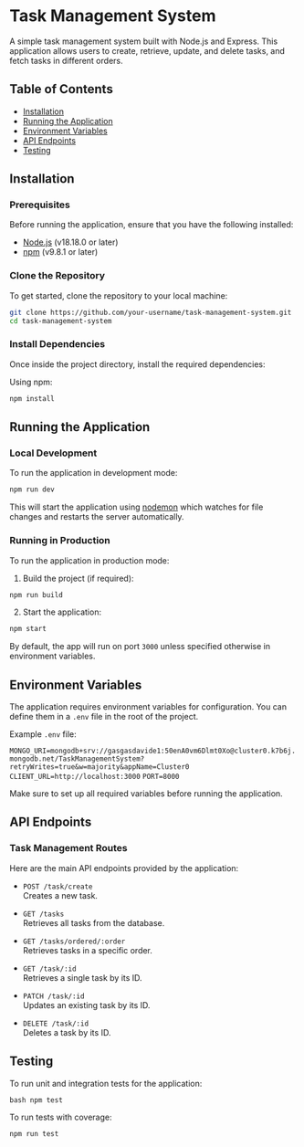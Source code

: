 # Task Management System

A simple task management system built with Node.js and Express. This application allows users to create, retrieve, update, and delete tasks, and fetch tasks in different orders.

## Table of Contents

- [Installation](#installation)
- [Running the Application](#running-the-application)
- [Environment Variables](#environment-variables)
- [API Endpoints](#api-endpoints)
- [Testing](#testing)

## Installation

### Prerequisites

Before running the application, ensure that you have the following installed:

- [Node.js](https://nodejs.org/) (v18.18.0 or later)
- [npm](https://www.npmjs.com/) (v9.8.1 or later)

### Clone the Repository

To get started, clone the repository to your local machine:

```bash
git clone https://github.com/your-username/task-management-system.git
cd task-management-system
```

### Install Dependencies

Once inside the project directory, install the required dependencies:

Using npm:

```bash
npm install
```

## Running the Application

### Local Development

To run the application in development mode:

```bash
npm run dev
```

This will start the application using [nodemon](https://nodemon.io/) which watches for file changes and restarts the server automatically.

### Running in Production

To run the application in production mode:

1. Build the project (if required):

```bash
npm run build
```

2. Start the application:

```bash
npm start
```

By default, the app will run on port `3000` unless specified otherwise in environment variables.

## Environment Variables

The application requires environment variables for configuration. You can define them in a `.env` file in the root of the project.

Example `.env` file:

`MONGO_URI=mongodb+srv://gasgasdavide1:50enA0vm6Dlmt0Xo@cluster0.k7b6j.mongodb.net/TaskManagementSystem?retryWrites=true&w=majority&appName=Cluster0`
`CLIENT_URL=http://localhost:3000`
`PORT=8000`

Make sure to set up all required variables before running the application.

## API Endpoints

### Task Management Routes

Here are the main API endpoints provided by the application:

- `POST /task/create`  
  Creates a new task.

- `GET /tasks`  
  Retrieves all tasks from the database.

- `GET /tasks/ordered/:order`  
  Retrieves tasks in a specific order.

- `GET /task/:id`  
   Retrieves a single task by its ID.

- `PATCH /task/:id`  
   Updates an existing task by its ID.

- `DELETE /task/:id`  
   Deletes a task by its ID.

## Testing

To run unit and integration tests for the application:

`bash npm test `

To run tests with coverage:

```bash
npm run test

```
